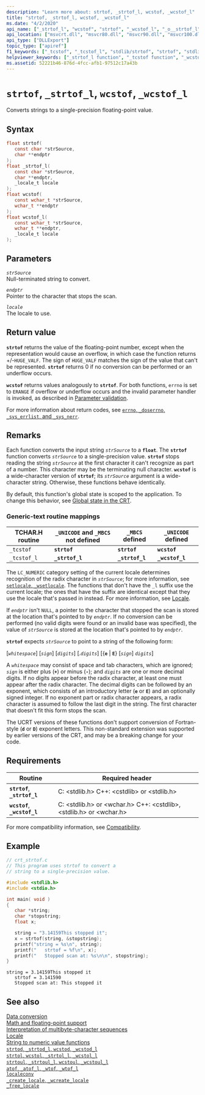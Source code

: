 ```yaml
---
description: "Learn more about: strtof, _strtof_l, wcstof, _wcstof_l"
title: "strtof, _strtof_l, wcstof, _wcstof_l"
ms.date: "4/2/2020"
api_name: ["_strtof_l", "wcstof", "strtof", "_wcstof_l", "_o__strtof_l", "_o__wcstof_l", "_o_strtof", "_o_wcstof"]
api_location: ["msvcrt.dll", "msvcr80.dll", "msvcr90.dll", "msvcr100.dll", "msvcr100_clr0400.dll", "msvcr110.dll", "msvcr110_clr0400.dll", "msvcr120.dll", "msvcr120_clr0400.dll", "ucrtbase.dll", "api-ms-win-crt-convert-l1-1-0.dll"]
api_type: ["DLLExport"]
topic_type: ["apiref"]
f1_keywords: ["_tcstof", "_tcstof_l", "stdlib/strtof", "strtof", "stdlib/_strtof_l", "_strtof_l", "corecrt_wstdlib/wcstof", "wcstof", "corecrt_wstdlib/_wcstof_l", "_wcstof_l"]
helpviewer_keywords: ["_strtof_l function", "_tcstof function", "_wcstof_l function", "wcstof function", "_tcstof_l function", "strtof function"]
ms.assetid: 52221b46-876d-4fcc-afb1-97512c17a43b
---
```

# `strtof`, `_strtof_l`, `wcstof`, `_wcstof_l`

Converts strings to a single-precision floating-point value.

## Syntax

```C
float strtof(
   const char *strSource,
   char **endptr
);
float _strtof_l(
   const char *strSource,
   char **endptr,
   _locale_t locale
);
float wcstof(
   const wchar_t *strSource,
   wchar_t **endptr
);
float wcstof_l(
   const wchar_t *strSource,
   wchar_t **endptr,
   _locale_t locale
);
```

## Parameters

*`strSource`*\
Null-terminated string to convert.

*`endptr`*\
Pointer to the character that stops the scan.

*`locale`*\
The locale to use.

## Return value

**`strtof`** returns the value of the floating-point number, except when the representation would cause an overflow, in which case the function returns +/-`HUGE_VALF`. The sign of `HUGE_VALF` matches the sign of the value that can't be represented. **`strtof`** returns 0 if no conversion can be performed or an underflow occurs.

**`wcstof`** returns values analogously to **`strtof`**. For both functions, `errno` is set to `ERANGE` if overflow or underflow occurs and the invalid parameter handler is invoked, as described in [Parameter validation](../parameter-validation.md).

For more information about return codes, see [`errno`, `_doserrno`, `_sys_errlist`, and `_sys_nerr`](../errno-doserrno-sys-errlist-and-sys-nerr.md).

## Remarks

Each function converts the input string *`strSource`* to a **`float`**. The **`strtof`** function converts *`strSource`* to a single-precision value. **`strtof`** stops reading the string *`strSource`* at the first character it can't recognize as part of a number. This character may be the terminating null character. **`wcstof`** is a wide-character version of **`strtof`**; its *`strSource`* argument is a wide-character string. Otherwise, these functions behave identically.

By default, this function's global state is scoped to the application. To change this behavior, see [Global state in the CRT](../global-state.md).

### Generic-text routine mappings

| TCHAR.H routine | `_UNICODE` and `_MBCS` not defined | `_MBCS` defined | `_UNICODE` defined |
|---|---|---|---|
| `_tcstof` | **`strtof`** | **`strtof`** | **`wcstof`** |
| `_tcstof_l` | **`_strtof_l`** | **`_strtof_l`** | **`_wcstof_l`** |

The `LC_NUMERIC` category setting of the current locale determines recognition of the radix character in *`strSource`*; for more information, see [`setlocale`, `_wsetlocale`](setlocale-wsetlocale.md). The functions that don't have the `_l` suffix use the current locale; the ones that have the suffix are identical except that they use the locale that's passed in instead. For more information, see [Locale](../locale.md).

If *`endptr`* isn't `NULL`, a pointer to the character that stopped the scan is stored at the location that's pointed to by *`endptr`*. If no conversion can be performed (no valid digits were found or an invalid base was specified), the value of *`strSource`* is stored at the location that's pointed to by *`endptr`*.

**`strtof`** expects *`strSource`* to point to a string of the following form:

[*`whitespace`*] [*`sign`*] [*`digits`*] [.*`digits`*] [{**`e`** &#124; **`E`**} [*`sign`*] *`digits`*]

A *`whitespace`* may consist of space and tab characters, which are ignored; *`sign`* is either plus (**`+`**) or minus (**`-`**); and *`digits`* are one or more decimal digits. If no digits appear before the radix character, at least one must appear after the radix character. The decimal digits can be followed by an exponent, which consists of an introductory letter (**`e`** or **`E`**) and an optionally signed integer. If no exponent part or radix character appears, a radix character is assumed to follow the last digit in the string. The first character that doesn't fit this form stops the scan.

The UCRT versions of these functions don't support conversion of Fortran-style (**`d`** or **`D`**) exponent letters. This non-standard extension was supported by earlier versions of the CRT, and may be a breaking change for your code.

## Requirements

| Routine | Required header |
|---|---|
| **`strtof`**, **`_strtof_l`** | C: \<stdlib.h> C++: \<cstdlib> or \<stdlib.h> |
| **`wcstof`**, **`_wcstof_l`** | C: \<stdlib.h> or \<wchar.h> C++: \<cstdlib>, \<stdlib.h> or \<wchar.h> |

For more compatibility information, see [Compatibility](../compatibility.md).

## Example

```C
// crt_strtof.c
// This program uses strtof to convert a
// string to a single-precision value.

#include <stdlib.h>
#include <stdio.h>

int main( void )
{
   char *string;
   char *stopstring;
   float x;

   string = "3.14159This stopped it";
   x = strtof(string, &stopstring);
   printf("string = %s\n", string);
   printf("   strtof = %f\n", x);
   printf("   Stopped scan at: %s\n\n", stopstring);
}
```

```Output
string = 3.14159This stopped it
   strtof = 3.141590
   Stopped scan at: This stopped it
```

## See also

[Data conversion](../data-conversion.md)\
[Math and floating-point support](../floating-point-support.md)\
[Interpretation of multibyte-character sequences](../interpretation-of-multibyte-character-sequences.md)\
[Locale](../locale.md)\
[String to numeric value functions](../string-to-numeric-value-functions.md)\
[`strtod`, `_strtod_l`, `wcstod`, `_wcstod_l`](strtod-strtod-l-wcstod-wcstod-l.md)\
[`strtol`, `wcstol`, `_strtol_l`, `_wcstol_l`](strtol-wcstol-strtol-l-wcstol-l.md)\
[`strtoul`, `_strtoul_l`, `wcstoul`, `_wcstoul_l`](strtoul-strtoul-l-wcstoul-wcstoul-l.md)\
[`atof`, `_atof_l`, `_wtof`, `_wtof_l`](atof-atof-l-wtof-wtof-l.md)\
[`localeconv`](localeconv.md)\
[`_create_locale`, `_wcreate_locale`](create-locale-wcreate-locale.md)\
[`_free_locale`](free-locale.md)
